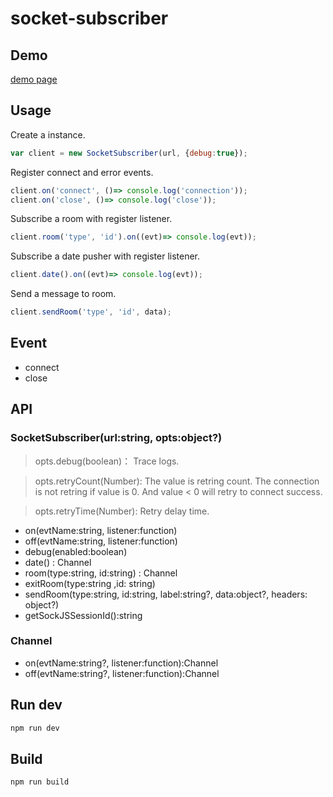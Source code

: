 socket-subscriber
=====================================

## Demo

[demo page](https://ehanlin.github.io/socket-subscriber/demo/index.html)

## Usage

Create a instance.
```js
var client = new SocketSubscriber(url, {debug:true});
```

Register connect and error events.
```js
client.on('connect', ()=> console.log('connection')); 
client.on('close', ()=> console.log('close'));
```

Subscribe a room with register listener.
```js
client.room('type', 'id').on((evt)=> console.log(evt));
```

Subscribe a date pusher with register listener.

```js
client.date().on((evt)=> console.log(evt));
``` 

Send a message to room.
```js
client.sendRoom('type', 'id', data);
```

## Event

* connect
* close

## API

### SocketSubscriber(url:string, opts:object?)
> opts.debug(boolean)： Trace logs.

> opts.retryCount(Number): The value is retring count. The connection is not retring if value is 0. And value < 0 will retry to connect success.

> opts.retryTime(Number): Retry delay time.

* on(evtName:string, listener:function)
* off(evtName:string, listener:function)
* debug(enabled:boolean)
* date() : Channel
* room(type:string, id:string) : Channel
* exitRoom(type:string ,id: string)
* sendRoom(type:string, id:string, label:string?, data:object?, headers: object?)
* getSockJSSessionId():string

### Channel

* on(evtName:string?, listener:function):Channel
* off(evtName:string?, listener:function):Channel

## Run dev

```sh
npm run dev
```

## Build

```sh
npm run build
```

